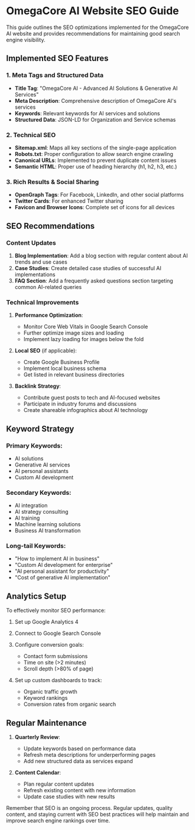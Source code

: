 # OmegaCore AI Website SEO Guide

This guide outlines the SEO optimizations implemented for the OmegaCore AI website and provides recommendations for maintaining good search engine visibility.

## Implemented SEO Features

### 1. Meta Tags and Structured Data
- **Title Tag**: "OmegaCore AI - Advanced AI Solutions & Generative AI Services"
- **Meta Description**: Comprehensive description of OmegaCore AI's services
- **Keywords**: Relevant keywords for AI services and solutions
- **Structured Data**: JSON-LD for Organization and Service schemas

### 2. Technical SEO
- **Sitemap.xml**: Maps all key sections of the single-page application
- **Robots.txt**: Proper configuration to allow search engine crawling
- **Canonical URLs**: Implemented to prevent duplicate content issues
- **Semantic HTML**: Proper use of heading hierarchy (h1, h2, h3, etc.)

### 3. Rich Results & Social Sharing
- **OpenGraph Tags**: For Facebook, LinkedIn, and other social platforms
- **Twitter Cards**: For enhanced Twitter sharing
- **Favicon and Browser Icons**: Complete set of icons for all devices

## SEO Recommendations

### Content Updates
1. **Blog Implementation**: Add a blog section with regular content about AI trends and use cases
2. **Case Studies**: Create detailed case studies of successful AI implementations
3. **FAQ Section**: Add a frequently asked questions section targeting common AI-related queries

### Technical Improvements
1. **Performance Optimization**:
   - Monitor Core Web Vitals in Google Search Console
   - Further optimize image sizes and loading
   - Implement lazy loading for images below the fold

2. **Local SEO** (if applicable):
   - Create Google Business Profile
   - Implement local business schema
   - Get listed in relevant business directories

3. **Backlink Strategy**:
   - Contribute guest posts to tech and AI-focused websites
   - Participate in industry forums and discussions
   - Create shareable infographics about AI technology

## Keyword Strategy

### Primary Keywords:
- AI solutions
- Generative AI services
- AI personal assistants
- Custom AI development

### Secondary Keywords:
- AI integration
- AI strategy consulting
- AI training
- Machine learning solutions
- Business AI transformation

### Long-tail Keywords:
- "How to implement AI in business"
- "Custom AI development for enterprise"
- "AI personal assistant for productivity"
- "Cost of generative AI implementation"

## Analytics Setup

To effectively monitor SEO performance:

1. Set up Google Analytics 4
2. Connect to Google Search Console
3. Configure conversion goals:
   - Contact form submissions
   - Time on site (>2 minutes)
   - Scroll depth (>80% of page)

4. Set up custom dashboards to track:
   - Organic traffic growth
   - Keyword rankings
   - Conversion rates from organic search

## Regular Maintenance

1. **Quarterly Review**:
   - Update keywords based on performance data
   - Refresh meta descriptions for underperforming pages
   - Add new structured data as services expand

2. **Content Calendar**:
   - Plan regular content updates
   - Refresh existing content with new information
   - Update case studies with new results

Remember that SEO is an ongoing process. Regular updates, quality content, and staying current with SEO best practices will help maintain and improve search engine rankings over time.